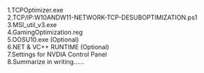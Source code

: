 1.TCPOptimizer.exe  
2.TCP/IP:W10ANDW11-NETWORK-TCP-DESUBOPTIMIZATION.ps1  
3.MSI_util_v3.exe  
4.GamingOptimization.reg  
5.OOSU10.exe  (Optional)  
6.NET & VC++ RUNTIME  (Optional)  
7.Settings for NVDIA Control Panel  
8.Summarize in writing......  
